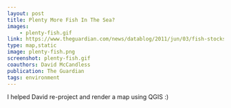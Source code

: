 ```yaml
---
layout: post
title: Plenty More Fish In The Sea?
images:
    - plenty-fish.gif
link: https://www.theguardian.com/news/datablog/2011/jun/03/fish-stocks-information-beautiful
type: map,static
image: plenty-fish.png
screenshot: plenty-fish.gif
coauthors: David McCandless
publication: The Guardian
tags: environment
---
```


I helped David re-project and render a map using QGIS :)

